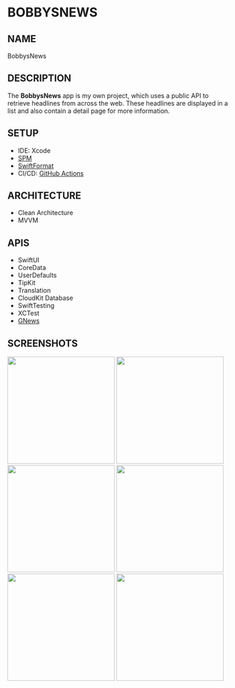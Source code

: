# BOBBYSNEWS

## NAME
BobbysNews

## DESCRIPTION
The **BobbysNews** app is my own project, which uses a public API to retrieve headlines from across the web. These headlines are displayed in a list and also contain a detail page for more information.

## SETUP
- IDE: Xcode
- [SPM](https://github.com/swiftlang/swift-package-manager)
- [SwiftFormat](https://github.com/nicklockwood/SwiftFormat)
- CI/CD: [GitHub Actions](https://docs.github.com/en/actions)

## ARCHITECTURE
- Clean Architecture
- MVVM

## APIS
- SwiftUI
- CoreData
- UserDefaults
- TipKit
- Translation
- CloudKit Database
- SwiftTesting
- XCTest
- [GNews](https://gnews.io)

## SCREENSHOTS
<img width="240" src="https://github.com/user-attachments/assets/391c648c-2262-4d94-bb59-1432cc8b762b#gh-light-mode-only">
<img width="240" src="https://github.com/user-attachments/assets/6bfde581-be5f-442e-9a74-39cd32e7217c#gh-dark-mode-only">
<img width="240" src="https://github.com/user-attachments/assets/1491fd7f-f3b0-46e9-aeba-c6d332d0a3ee#gh-light-mode-only">
<img width="240" src="https://github.com/user-attachments/assets/252fea2b-af97-4803-b110-20845ec55348#gh-dark-mode-only">
<img width="240" src="https://github.com/user-attachments/assets/a78d4b79-7a97-472e-81ba-bde25b754dfd#gh-light-mode-only">
<img width="240" src="https://github.com/user-attachments/assets/352e7499-3fa1-4c1f-ab41-7f3ee6b217e4#gh-dark-mode-only">
